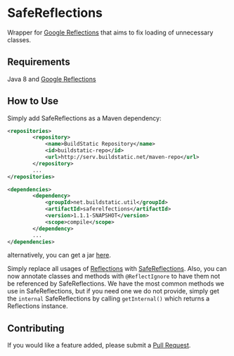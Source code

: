 # SafeReflections
Wrapper for [Google Reflections](https://reflections.googlecode.com) that aims to fix loading of unnecessary classes.

## Requirements
Java 8 and [Google Reflections](https://reflections.googlecode.com)

## How to Use
Simply add SafeReflections as a Maven dependency:
```xml
<repositories>
        <repository>
            <name>BuildStatic Repository</name>
            <id>buildstatic-repo</id>
            <url>http://serv.buildstatic.net/maven-repo</url>
        </repository>
        ...
</repositories>

<dependencies>
        <dependency>
            <groupId>net.buildstatic.util</groupId>
            <artifactId>saferelfections</artifactId>
            <version>1.1.1-SNAPSHOT</version>
            <scope>compile</scope>
        </dependency>
        ...
</dependencies>
```
alternatively, you can get a jar [here](http://ci.buildstatic.net/job/SafeReflections/).

Simply replace all usages of [Reflections](https://reflections.googlecode.com) with [SafeReflections](https://github.com/BuildStatic/SafeReflections/tree/master). 
Also, you can now annotate classes and methods with `@ReflectIgnore` to have them not be referenced by SafeReflections. We have the most common methods we 
use in SafeReflections, but if you need one we do not provide, simply get the `internal` SafeReflections by calling `getInternal()` which returns a Reflections instance.

## Contributing
If you would like a feature added, please submit a [Pull Request](https://github.com/BuildStatic/SafeReflections/compare).

